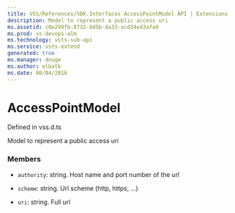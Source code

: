 ```yaml
---
title: VSS/References/SDK.Interfaces AccessPointModel API | Extensions for Visual Studio Team Services
description: Model to represent a public access uri
ms.assetid: c0e299fb-8732-8d5b-8a33-acd34e43afa9
ms.prod: vs-devops-alm
ms.technology: vsts-sub-api
ms.service: vsts-extend
generated: true
ms.manager: douge
ms.author: elbatk
ms.date: 08/04/2016
---
```


# AccessPointModel

Defined in vss.d.ts


Model to represent a public access uri 

### Members

* `authority`: string. Host name and port number of the url

* `scheme`: string. Url scheme (http, https, ...)

* `uri`: string. Full url

